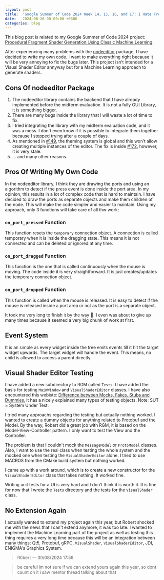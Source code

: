```yaml
---
layout: post
title:  "Google Summer of Code 2024 Week 14, 15, 16, and 17: I Hate Frontend"
date:   2024-08-26 00:00:00 +0300
categories: blog
---
```


This blog post is related to my Google Summer of Code 2024 project: [Procedural Fragment Shader Generation Using Classic Machine Learning][my-google-summer-of-code-2024-project].

After experiencing many problems with the [nodeeditor](https://github.com/k0T0z/nodeeditor) package, I have decided to write my own code. I want to make everything right because it will be very annoying to fix the bugs later. This project isn't intended for a Visual Shader Editor annyway but for a Machine Learning approach to generate shaders.

## Cons Of nodeeditor Package

1. The nodeeditor library contains the backend that I have already implemented before the midterm evaluation. It is not a fully GUI Library, it is something bigger.
2. There are many bugs inside the library that I will waste a lot of time to fix.
3. I tried integrating the library with my midterm evaluation code, and it was a mess. I don't even know if it is possible to integrate them together because I stopped trying after a couple of days.
4. As mentioned in [#149](https://github.com/paceholder/nodeeditor/issues/149), the theming system is global and this won't allow creating multiple instances of the editor. The fix is inside [#172](https://github.com/paceholder/nodeeditor/pull/172), however, it is very stale.
4. ... and many other reasons.

## Pros Of Writing My Own Code

In the nodeeditor library, I think they are drawing the ports and using an algorithm to detect if the press event is done inside the port area. In my opinion, this results in a lot of complex code that is hard to maintain. I have decided to draw the ports as separate objects and make them children of the node. This will make the code simpler and easier to maintain. Using my approach, only 3 functions will take care of all thw work:

### ``on_port_pressed`` Function

This function resets the ``temporary`` connection object. A connection is called temporary when it is inside the dragging state. This means it is not connected and can be deleted or ignored at any time.

### ``on_port_dragged`` Function

This function is the one that is called continuously when the mouse is moving. The code inside it is very straightforward. It is just creates/updates the temporary connection object.

### ``on_port_dropped`` Function

This function is called when the mouse is released. It is easy to detect if the mouse is released inside a port area or not as the port is a separate object.

It took me very long to finish it by the way 🙂. I even was about to give up many times because it seemed a very big chunk of work at first.

## Event System

It is an simple as every widget inside the tree emits events till it hit the target widget upwards. The target widget will handle the event. This means, no child is allowed to access a parent directly.

## Visual Shader Editor Testing

I have added a new subdirectory to RGM called ``Tests``. I have added the basis for testing ``MainWindow`` and ``VisualShaderEditor`` classes. I have also encountered this webiste: [Difference between Mocks, Fakes, Stubs and Dummies](http://xunitpatterns.com/Mocks,%20Fakes,%20Stubs%20and%20Dummies.html), it has a nicely explained many types of testing objects. Note: SUT = System Under Test.

I tried many approachs regarding the testing but actually nothing worked. I wanted to create a dummy objects for anything related to Protobuf and the Model. By the way, Robert did a great job with RGM, it is based on the Model-View-Controller pattern. I only want to test the View and the Controller. 

The problem is that I couldn't mock the ``MessageModel`` or ``ProtoModel`` classes. Also, I want to use the real class when testing the whole system and the mocked one when testing the ``VisualShaderEditor`` alone. I tried to use MACROS from the CMake build system but nothing worked.

I came up with a work around, which is to create a new constructor for the ``VisualShaderEditor`` class that takes nothing. It worked fine.

Writing unit tests for a UI is very hard and I don't think it is worth it. It is fine for now that I wrote the ``Tests`` directory and the tests for the ``VisualShader`` class.

## No Extension Again

I actually wanted to extend my project again this year, but Robert shocked me with the news that I can't extend anymore, it was too late. I wanted to implement the Machine Learning part of the project as well as testing this thing requires a very long time because this will be an integration between many things: Qt5, Protobuf, gRPC, ``VisualShader``, ``VisualShaderEditor``, JDI, ENIGMA's Graphics System.

> R0bert — 30/08/2024 17:58

> be careful im not sure if we can extend yours again this year, so dont count on it
> i saw mentor thread talking about that

[my-google-summer-of-code-2024-project]: https://summerofcode.withgoogle.com/programs/2024/projects/wYTZuQbA
